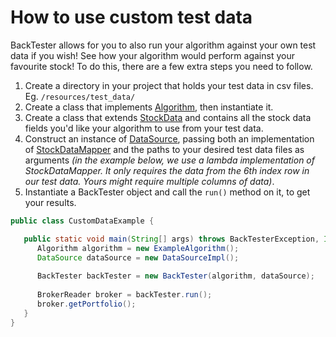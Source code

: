 # How to use custom test data

BackTester allows for you to also run your
algorithm against your own test data if you
wish! See how your algorithm would perform
against your favourite stock! To do this, 
there are a few extra steps you need to follow.

1. Create a directory in your project that holds
   your test data in csv files. Eg.
   `/resources/test_data/`
2. Create a class that implements
   [Algorithm](/src/main/java/io/github/samkelsey/backtester/algorithm/Algorithm.java),
   then instantiate it.
3. Create a class that extends [StockData](/src/main/java/io/github/samkelsey/backtester/datasource/model/StockData.java)
   and contains all the stock data fields you'd
   like your algorithm to use from your test
   data.
4. Construct an instance of [DataSource](/src/main/java/io/github/samkelsey/backtester/datasource/DataSource.java), 
   passing both an implementation of [StockDataMapper](/src/main/java/io/github/samkelsey/backtester/datasource/model/StockDataMapper.java)
   and the paths to your desired test data
   files as arguments *(in the example below, we use
   a lambda implementation of StockDataMapper.
   It only requires the data from the 6th index
   row in our test data. Yours might require
   multiple columns of data)*.
5. Instantiate a BackTester object and call the
   `run()` method on it, to get your results.
```java
public class CustomDataExample {

   public static void main(String[] args) throws BackTesterException, IOException {
      Algorithm algorithm = new ExampleAlgorithm();
      DataSource dataSource = new DataSourceImpl();
      
      BackTester backTester = new BackTester(algorithm, dataSource);
      
      BrokerReader broker = backTester.run();
      broker.getPortfolio();
   }
}
```
